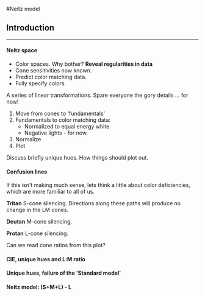 #Neitz model

## Introduction
***

#### Neitz space
* Color spaces. Why bother?
	**Reveal regularities in data**
* Cone sensitivities now known.
* Predict color matching data.
* Fully specify colors.

A series of linear transformations. Spare everyone the gory details ... for now!

1. Move from cones to 'fundamentals'
2. Fundamentals to color matching data:
	* Normalized to equal energy white
	* Negative lights - for now.
3. Normalize
4. Plot

Discuss briefly unique hues. How things should plot out.

#### Confusion lines

If this isn't making much sense, lets think a little about color deficiencies, which are more familiar to all of us.

**Tritan** S-cone silencing. Directions along these paths will produce no change in the LM cones.

**Deutan** M-cone silencing.

**Protan** L-cone silencing.

Can we read cone ratios from this plot?

#### CIE, unique hues and L:M ratio

#### Unique hues, failure of the 'Standard model'

#### Neitz model: (S+M+L) - L

